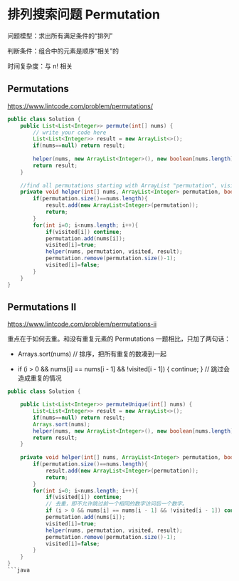 # 排列搜索问题 Permutation

问题模型：求出所有满足条件的“排列”

判断条件：组合中的元素是顺序“相关”的

时间复杂度：与 n! 相关

## Permutations

https://www.lintcode.com/problem/permutations/

```java
public class Solution {
    public List<List<Integer>> permute(int[] nums) {
        // write your code here
        List<List<Integer>> result = new ArrayList<>();
        if(nums==null) return result;
        
        helper(nums, new ArrayList<Integer>(), new boolean[nums.length], result);
        return result;
    }
    
    //find all permutations starting with ArrayList "permutation", visited elements in "permutation" are marked in "visited" array
    private void helper(int[] nums, ArrayList<Integer> permutation, boolean[] visited, List<List<Integer>> result){
        if(permutation.size()==nums.length){
            result.add(new ArrayList<Integer>(permutation));
            return;
        }
        for(int i=0; i<nums.length; i++){
            if(visited[i]) continue;
            permutation.add(nums[i]);
            visited[i]=true;
            helper(nums, permutation, visited, result);
            permutation.remove(permutation.size()-1);
            visited[i]=false;
        }
    }
}
```

## Permutations II

https://www.lintcode.com/problem/permutations-ii

重点在于如何去重。和没有重复元素的 Permutations 一题相比，只加了两句话：

* Arrays.sort(nums) // 排序，把所有重复的数凑到一起

* if (i > 0 && nums[i] == nums[i - 1] && !visited[i - 1]) { continue; } // 跳过会造成重复的情况

```java
public class Solution {

    public List<List<Integer>> permuteUnique(int[] nums) {
        List<List<Integer>> result = new ArrayList<>();
        if(nums==null) return result;
        Arrays.sort(nums);
        helper(nums, new ArrayList<Integer>(), new boolean[nums.length], result);
        return result;
    }
    
    private void helper(int[] nums, ArrayList<Integer> permutation, boolean[] visited, List<List<Integer>> result){
        if(permutation.size()==nums.length){
            result.add(new ArrayList<Integer>(permutation));
            return;
        }
        for(int i=0; i<nums.length; i++){
            if(visited[i]) continue;
            // 去重，即不允许跳过前一个相同的数字访问后一个数字。
            if (i > 0 && nums[i] == nums[i - 1] && !visited[i - 1]) continue;
            permutation.add(nums[i]);
            visited[i]=true;
            helper(nums, permutation, visited, result);
            permutation.remove(permutation.size()-1);
            visited[i]=false;
        }
    }
}
```java

